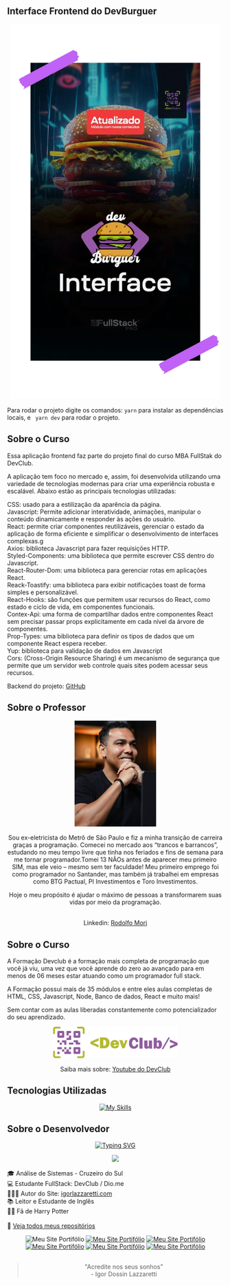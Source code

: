 <!-- Commit:
:man_technologist:Interface DevBurguer
Módulo 3 Aula 43 - Criando o Resumo do Pedido

Figma: https://www.figma.com/design/iggbPQzl4BsDC0gKKifcwG/DevBurger?node-id=0-1&p=f&t=V6aRzXLheZhpJalg-0
Em Desenvolvimento

ESlint e Prettier. Desistalar extensões do Prettier e utilizar extensão do ESlint
yarn add eslint-config-prettier eslint-plugin-prettier eslint-plugin-import-helpers prettier -D

 -->
## Interface Frontend do DevBurguer

<div align="center"> <img src="./public/readme/Banner.png" width="490"> </div>

Para rodar o projeto digite os comandos: ``` yarn ``` para instalar as dependências locais, e ``` yarn dev``` para rodar o projeto.

## Sobre o Curso

Essa aplicação frontend faz parte do projeto final do curso MBA FullStak do DevClub.

A aplicação tem foco no mercado e, assim, foi desenvolvida utilizando uma variedade de tecnologias modernas para criar uma experiência robusta e escalável. Abaixo estão as principais tecnologias utilizadas:

CSS: usado para a estilização da aparência da página.
<br>Javascript: Permite adicionar interatividade, animações, manipular o conteúdo dinamicamente e responder às ações do usuário.
<br>React: permite criar componentes reutilizáveis, gerenciar o estado da aplicação de forma eficiente e simplificar o desenvolvimento de interfaces complexas.g
<br>Axios: biblioteca Javascript para fazer requisições HTTP.
<br>Styled-Components: uma biblioteca que permite escrever CSS dentro do Javascript.
<br>React-Router-Dom: uma biblioteca para gerenciar rotas em aplicações React.
<br>Reack-Toastify:  uma biblioteca para exibir notificações toast de forma simples e personalizável.
<br>React-Hooks: são funções que permitem usar recursos do React, como estado e ciclo de vida, em componentes funcionais.
<br>Contex-Api: uma forma de compartilhar dados entre componentes React sem precisar passar props explicitamente em cada nível da árvore de componentes.
<br>Prop-Types: uma biblioteca para definir os tipos de dados que um componente React espera receber.
<br>Yup: biblioteca para validação de dados em Javascript
<br>Cors: (Cross-Origin Resource Sharing) é um mecanismo de segurança que permite que um servidor web controle quais sites podem acessar seus recursos.


Backend do projeto: [GitHub](https://github.com/igorlazzaretti/DevBurguer-API.DevClub)

## Sobre o Professor

<div align="center"> <img src="./public/readme/rodolfoMori.jpg" width="190">

Sou ex-eletricista do Metrô de São Paulo e fiz a minha transição de carreira graças a programação. Comecei no mercado aos “trancos e barrancos”, estudando no meu tempo livre que tinha nos feriados e fins de semana para me tornar programador.Tomei 13 NÃOs antes de aparecer meu primeiro SIM, mas ele veio – mesmo sem ter faculdade! Meu primeiro emprego foi como programador no Santander, mas também já trabalhei em empresas como BTG Pactual, PI Investimentos e Toro Investimentos.

Hoje o meu propósito é ajudar o máximo de pessoas a transformarem suas vidas por meio da programação. <br><br>

Linkedin: [Rodolfo Mori](https://www.linkedin.com/in/rodolfomori/)

</div>

## Sobre o Curso

A Formação Devclub é a formação mais completa de programação que você já viu, uma vez que você aprende do zero ao avançado para em menos de 06 meses estar atuando como um programador full stack.

A Formação possui mais de 35 módulos e entre eles aulas completas de HTML, CSS, Javascript, Node, Banco de dados, React e muito mais!

Sem contar com as aulas liberadas constantemente como potencializador do seu aprendizado.

<div align="center"> <img src="./public/readme/devclub.webp" width="290"> </div>
<div align="center">

Saiba mais sobre: [Youtube do DevClub](https://www.youtube.com/@canaldevclub)

</div>

## Tecnologias Utilizadas

<div align="center">


[![My Skills](https://skillicons.dev/icons?i=vscode,html,css,javascript,react,vite&perline=6)](https://skillicons.dev)


</div>

## Sobre o Desenvolvedor
<div align="center">

[![Typing SVG](https://readme-typing-svg.herokuapp.com?font=Lobster&weight=600&size=30&duration=3000&pause=700&color=6e57e0&center=true&vCenter=true&random=false&width=490&height=55&lines=Ol%C3%A1!+%F0%9F%99%8B%E2%80%8D%E2%99%82%EF%B8%8F+Meu+nome+%C3%A9+Igor;Hello!+%F0%9F%91%8B+My+name+is+Igor)](https://git.io/typing-svg)

<img src="https://igorlazzaretti.com/assets/img/perfil3.webp" width="190">

</div>

🎓 Análise de Sistemas - Cruzeiro do Sul <br>
💻 Estudante FullStack: DevClub / Dio.me<br>
👩🏻‍💻 Autor do Site: <a href="https://igorlazzaretti.com/">igorlazzaretti.com</a> <br>
📚 Leitor e Estudante de Inglês <br>
🧙‍♂️ Fã de Harry Potter  <br> <br>
💾 <a href="https://github.com/igorlazzaretti?tab=repositories">Veja todos meus repositórios</a>  <br>

<div align="center" >
<img src="https://img.shields.io/badge/website-000000?style=for-the-badge&logo=About.me&logoColor=white" title="Meu Site Portifólio" alt="Meu Site Portifólio" width="110" height="27"/>
<a href="https://www.linkedin.com/in/igorlazzaretti/"><img src="https://img.shields.io/badge/LinkedIn-0077B5?style=for-the-badge&logo=linkedin&logoColor=white" title="Meu Site Portifólio" alt="Meu Site Portifólio" width="110" height="26"/></a>
<a href="https://www.instagram.com/dev.igorlzzrtt/"><img src="https://img.shields.io/badge/Instagram-E4405F?style=for-the-badge&logo=instagram&logoColor=white" title="Meu Site Portifólio" alt="Meu Site Portifólio" width="110" height="25"/></a>
<a href="https://api.whatsapp.com/send/?phone=5554999489840&text&type=phone_number&app_absent=0"><img src="https://img.shields.io/badge/WhatsApp-25D366?style=for-the-badge&logo=whatsapp&logoColor=white" title="Meu Site Portifólio" alt="Meu Site Portifólio" width="110" height="26"/></a>
<a href="https://www.youtube.com/@idLazzaretti/streams"><img src="https://img.shields.io/badge/YouTube-FF0000?style=for-the-badge&logo=youtube&logoColor=white" title="Meu Site Portifólio" alt="Meu Site Portifólio" width="110" height="26"/></a>
<a href="https://linktr.ee/dev.igorlzzrtt"><img src="https://img.shields.io/badge/linktree-39E09B?style=for-the-badge&logo=linktree&logoColor=white" title="Meu Site Portifólio" alt="Meu Site Portifólio" width="110" height="26"/></a>

</div>


##
<div align="center">

> "Acredite nos seus sonhos" <br> - Igor Dossin Lazzaretti

</div>